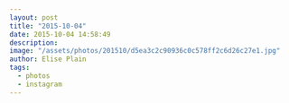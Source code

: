 ```yaml
---
layout: post
title: "2015-10-04"
date: 2015-10-04 14:58:49
description: 
image: "/assets/photos/201510/d5ea3c2c90936c0c578ff2c6d26c27e1.jpg"
author: Elise Plain
tags: 
  - photos
  - instagram
---
```



<p></p>
